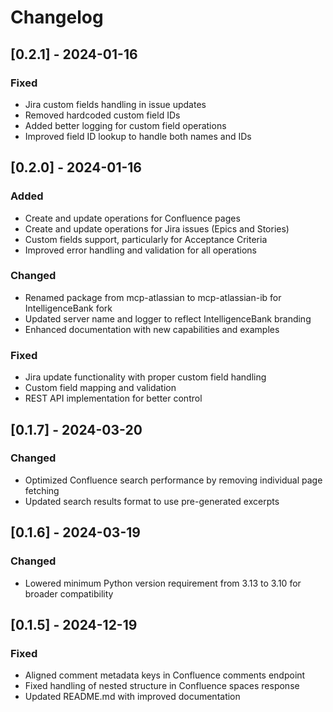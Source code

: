 # Changelog

## [0.2.1] - 2024-01-16

### Fixed
- Jira custom fields handling in issue updates
- Removed hardcoded custom field IDs
- Added better logging for custom field operations
- Improved field ID lookup to handle both names and IDs

## [0.2.0] - 2024-01-16

### Added
- Create and update operations for Confluence pages
- Create and update operations for Jira issues (Epics and Stories)
- Custom fields support, particularly for Acceptance Criteria
- Improved error handling and validation for all operations

### Changed
- Renamed package from mcp-atlassian to mcp-atlassian-ib for IntelligenceBank fork
- Updated server name and logger to reflect IntelligenceBank branding
- Enhanced documentation with new capabilities and examples

### Fixed
- Jira update functionality with proper custom field handling
- Custom field mapping and validation
- REST API implementation for better control

## [0.1.7] - 2024-03-20

### Changed
- Optimized Confluence search performance by removing individual page fetching
- Updated search results format to use pre-generated excerpts

## [0.1.6] - 2024-03-19

### Changed
- Lowered minimum Python version requirement from 3.13 to 3.10 for broader compatibility

## [0.1.5] - 2024-12-19

### Fixed
- Aligned comment metadata keys in Confluence comments endpoint
- Fixed handling of nested structure in Confluence spaces response
- Updated README.md with improved documentation
